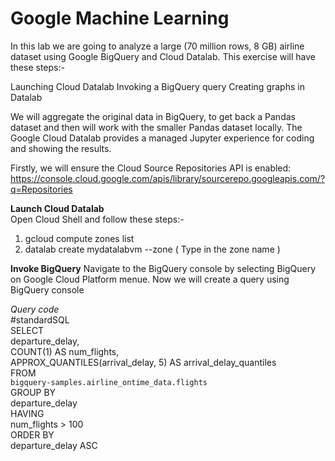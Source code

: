 # Google Machine Learning
In this lab we are going to analyze a large (70 million rows, 8 GB) airline dataset using Google BigQuery and Cloud Datalab.
This exercise will have these steps:-

Launching Cloud Datalab
Invoking a BigQuery query
Creating graphs in Datalab

We will aggregate the original data in BigQuery, to get back a Pandas dataset and then will work with the smaller Pandas dataset locally. The Google Cloud Datalab provides a managed Jupyter experience for coding and showing the results.

Firstly, we will ensure the Cloud Source Repositories API is enabled: 
https://console.cloud.google.com/apis/library/sourcerepo.googleapis.com/?q=Repositories

**Launch Cloud Datalab**  
Open Cloud Shell and follow these steps:-
1. gcloud compute zones list 
2. datalab create mydatalabvm --zone <ZONE>( Type in the zone name ) 

**Invoke BigQuery**
Navigate to the BigQuery console by selecting BigQuery on Google Cloud Platform menue.
Now we will create a query using BigQuery console

*Query code*  
#standardSQL  
SELECT   
  departure_delay,   
  COUNT(1) AS num_flights,   
  APPROX_QUANTILES(arrival_delay, 5) AS arrival_delay_quantiles   
FROM   
  `bigquery-samples.airline_ontime_data.flights`   
GROUP BY      
   departure_delay   
HAVING     
   num_flights > 100   
ORDER BY     
   departure_delay ASC   
 
 
  
  
